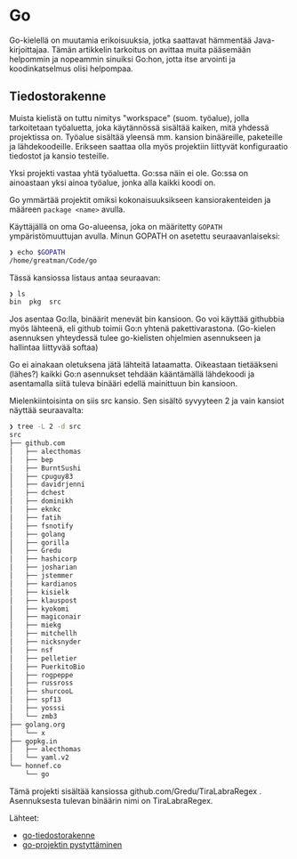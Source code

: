 # Go

Go-kielellä on muutamia erikoisuuksia, jotka saattavat hämmentää Java-kirjoittajaa. Tämän artikkelin tarkoitus on avittaa muita pääsemään helpommin ja nopeammin sinuiksi Go:hon, jotta itse arvointi ja koodinkatselmus olisi helpompaa.


## Tiedostorakenne

Muista kielistä on tuttu nimitys "workspace" (suom. työalue), jolla tarkoitetaan työaluetta, joka käytännössä sisältää kaiken, mitä yhdessä projektissa on. Työalue sisältää yleensä mm. kansion binääreille, paketeille ja lähdekoodeille. Erikseen saattaa olla myös projektiin liittyvät konfiguraatio tiedostot ja kansio testeille.

Yksi projekti vastaa yhtä työaluetta. Go:ssa näin ei ole. Go:ssa on ainoastaan yksi ainoa työalue, jonka alla kaikki koodi on.

Go ymmärtää projektit omiksi kokonaisuuksikseen kansiorakenteiden ja määreen `package <name>` avulla.

Käyttäjällä on oma Go-alueensa, joka on määritetty `GOPATH` ympäristömuuttujan avulla. Minun GOPATH on asetettu seuraavanlaiseksi:

```sh
❯ echo $GOPATH
/home/greatman/Code/go
```

Tässä kansiossa listaus antaa seuraavan:

```sh
❯ ls
bin  pkg  src
```

Jos asentaa Go:lla, binäärit menevät bin kansioon. Go voi käyttää githubbia myös lähteenä, eli github toimii Go:n yhtenä pakettivarastona. (Go-kielen asennuksen yhteydessä tulee go-kielisten ohjelmien asennukseen ja hallintaa liittyvää softaa)

Go ei ainakaan oletuksena jätä lähteitä lataamatta. Oikeastaan tietääkseni (lähes?) kaikki Go:n asennukset tehdään kääntämällä lähdekoodi ja asentamalla siitä tuleva binääri edellä mainittuun bin kansioon.

Mielenkiintoisinta on siis src kansio. Sen sisältö syvyyteen 2 ja vain kansiot näyttää seuraavalta:

```sh
❯ tree -L 2 -d src
src
├── github.com
│   ├── alecthomas
│   ├── bep
│   ├── BurntSushi
│   ├── cpuguy83
│   ├── davidrjenni
│   ├── dchest
│   ├── dominikh
│   ├── eknkc
│   ├── fatih
│   ├── fsnotify
│   ├── golang
│   ├── gorilla
│   ├── Gredu
│   ├── hashicorp
│   ├── josharian
│   ├── jstemmer
│   ├── kardianos
│   ├── kisielk
│   ├── klauspost
│   ├── kyokomi
│   ├── magiconair
│   ├── miekg
│   ├── mitchellh
│   ├── nicksnyder
│   ├── nsf
│   ├── pelletier
│   ├── PuerkitoBio
│   ├── rogpeppe
│   ├── russross
│   ├── shurcooL
│   ├── spf13
│   ├── yosssi
│   └── zmb3
├── golang.org
│   └── x
├── gopkg.in
│   ├── alecthomas
│   └── yaml.v2
└── honnef.co
    └── go

```

Tämä projekti sisältää kansiossa github.com/Gredu/TiraLabraRegex . Asennuksesta tulevan binäärin nimi on TiraLabraRegex.

Lähteet:
  - [go-tiedostorakenne](https://golang.org/doc/code.html)
  - [go-projektin pystyttäminen](https://dave.cheney.net/2014/12/01/five-suggestions-for-setting-up-a-go-project)



